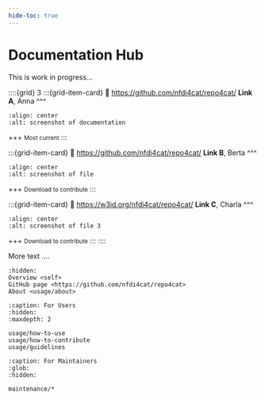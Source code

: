 ```yaml
---
hide-toc: true
---
```


# Documentation Hub

This is work in progress...

::::{grid} 3
:::{grid-item-card}
:link: https://github.com/nfdi4cat/repo4cat/
**Link A**, Anna
^^^

```{image} _static/fig_A.svg
:align: center
:alt: screenshot of documentation
```

+++
<small>Most current</small>
:::

:::{grid-item-card}
:link: https://github.com/nfdi4cat/repo4cat/
**Link B**, Berta
^^^

```{image} _static/fig_B.svg
:align: center
:alt: screenshot of file
```
+++
<small>Download to contribute</small>
:::

:::{grid-item-card}
:link: https://w3id.org/nfdi4cat/repo4cat/
**Link C**, Charla
^^^

```{image} _static/fig_C.svg
:align: center
:alt: screenshot of file 3
```

+++
<small>Download to contribute</small>
:::
::::

More text ....

```{toctree}
:hidden:
Overview <self>
GitHub page <https://github.com/nfdi4cat/repo4cat>
About <usage/about>
```

```{toctree}
:caption: For Users
:hidden:
:maxdepth: 2

usage/how-to-use
usage/how-to-contribute
usage/guidelines
```

```{toctree}
:caption: For Maintainers
:glob:
:hidden:

maintenance/*
```
